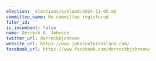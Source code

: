 ```yaml
---
election: _elections/oakland/2024-11-05.md
committee_name: No committee registered
filer_id: ''
is_incumbent: false
name: Derreck B. Johnson
twitter_url: derreckbjohnson
website_url: https://www.johnsonforoakland.com/
facebook_url: https://www.facebook.com/derreckbjohnson/
---
```

